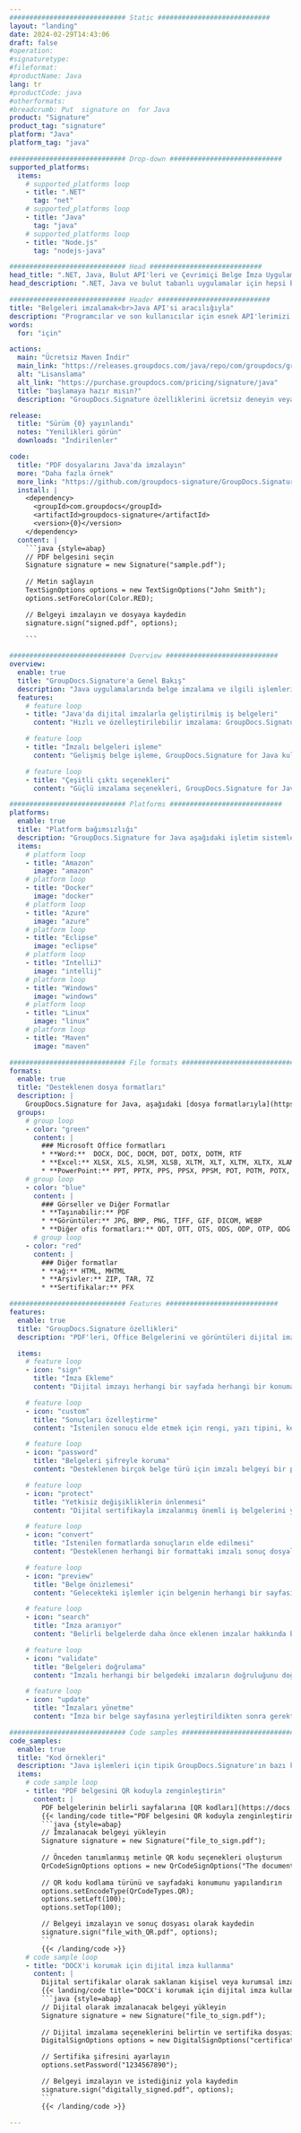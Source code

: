 ```yaml
---
############################# Static ############################
layout: "landing"
date: 2024-02-29T14:43:06
draft: false
#operation: 
#signaturetype: 
#fileformat: 
#productName: Java
lang: tr
#productCode: java
#otherformats: 
#breadcrumb: Put  signature on  for Java
product: "Signature"
product_tag: "signature"
platform: "Java"
platform_tag: "java"

############################# Drop-down ############################
supported_platforms:
  items:
    # supported_platforms loop
    - title: ".NET"
      tag: "net"
    # supported_platforms loop
    - title: "Java"
      tag: "java"
    # supported_platforms loop
    - title: "Node.js"
      tag: "nodejs-java"

############################# Head ############################
head_title: ".NET, Java, Bulut API'leri ve Çevrimiçi Belge İmza Uygulamaları"
head_description: ".NET, Java ve bulut tabanlı uygulamalar için hepsi bir arada belge e-imza çözümü edinin. Basit sürükle ve bırak özelliğini kullanarak yaygın belge biçimlerini çevrimiçi olarak imzalayın"

############################# Header ############################
title: "Belgeleri imzalamak<br>Java API'si aracılığıyla"
description: "Programcılar ve son kullanıcılar için esnek API'lerimizi ve uygulama tabanlı çözümlerimizi kullanarak herhangi bir platformda dijital belgeleri ve görüntüleri imzalayın."
words:
  for: "için"

actions:
  main: "Ücretsiz Maven İndir"
  main_link: "https://releases.groupdocs.com/java/repo/com/groupdocs/groupdocs-signature/"
  alt: "Lisanslama"
  alt_link: "https://purchase.groupdocs.com/pricing/signature/java"
  title: "başlamaya hazır mısın?"
  description: "GroupDocs.Signature özelliklerini ücretsiz deneyin veya lisans isteyin"

release:
  title: "Sürüm {0} yayınlandı"
  notes: "Yenilikleri görün"
  downloads: "İndirilenler"

code:
  title: "PDF dosyalarını Java'da imzalayın"
  more: "Daha fazla örnek"
  more_link: "https://github.com/groupdocs-signature/GroupDocs.Signature-for-Java"
  install: |
    <dependency>
      <groupId>com.groupdocs</groupId>
      <artifactId>groupdocs-signature</artifactId>
      <version>{0}</version>
    </dependency>
  content: |
    ```java {style=abap}  
    // PDF belgesini seçin
    Signature signature = new Signature("sample.pdf");
    
    // Metin sağlayın
    TextSignOptions options = new TextSignOptions("John Smith");
    options.setForeColor(Color.RED);

    // Belgeyi imzalayın ve dosyaya kaydedin
    signature.sign("signed.pdf", options);
    
    ```

############################# Overview ############################
overview:
  enable: true
  title: "GroupDocs.Signature'a Genel Bakış"
  description: "Java uygulamalarında belge imzalama ve ilgili işlemleri gerçekleştirmek için API"
  features:
    # feature loop
    - title: "Java'da dijital imzalarla geliştirilmiş iş belgeleri"
      content: "Hızlı ve özelleştirilebilir imzalama: GroupDocs.Signature for Java, PDF'ler, resimler ve Office belgeleri için çok çeşitli dijital imza seçenekleri sunar. Metin, barkod, QR kodları, dijital sertifikalar, resimler veya gizli meta verileri kullanabilirsiniz. Belge işleme hızlı ve etkilidir."

    # feature loop
    - title: "İmzalı belgeleri işleme"
      content: "Gelişmiş belge işleme, GroupDocs.Signature for Java kullanılarak imzalanmış belgeler üzerinde güçlü işlemler içerir. Çeşitli faydalı kriterleri kullanarak iş belgelerine eklenen imzaları arayabilir ve doğrulayabilirsiniz. Ayrıca belge hakkında detaylı bilgilere ulaşabilir veya sayfalarının ön izleme görsellerini alabilirsiniz."

    # feature loop
    - title: "Çeşitli çıktı seçenekleri"
      content: "Güçlü imzalama seçenekleri, GroupDocs.Signature for Java ile imzalanan belgelerin çıktısını özelleştirmenize olanak tanır. Herhangi bir imzayı herhangi bir belge sayfasında tam olarak konumlandırabilir ve görünümünü çeşitli şekillerde yapılandırabilirsiniz. Java API, imzalanmış iş belgelerinin çok sayıda desteklenen formatta kaydedilmesini destekler ve bunların parolalarla güvenliğinin sağlanmasına yönelik seçenekler sunar."

############################# Platforms ############################
platforms:
  enable: true
  title: "Platform bağımsızlığı"
  description: "GroupDocs.Signature for Java aşağıdaki işletim sistemlerini, çerçeveleri ve paket yöneticilerini destekler"
  items:
    # platform loop
    - title: "Amazon"
      image: "amazon"
    # platform loop
    - title: "Docker"
      image: "docker"
    # platform loop
    - title: "Azure"
      image: "azure"
    # platform loop
    - title: "Eclipse"
      image: "eclipse"
    # platform loop
    - title: "IntelliJ"
      image: "intellij"
    # platform loop
    - title: "Windows"
      image: "windows"
    # platform loop
    - title: "Linux"
      image: "linux"
    # platform loop
    - title: "Maven"
      image: "maven"

############################# File formats ############################
formats:
  enable: true
  title: "Desteklenen dosya formatları"
  description: |
    GroupDocs.Signature for Java, aşağıdaki [dosya formatlarıyla](https://docs.groupdocs.com/signature/java/supported-document-formats/) yapılan işlemleri destekler.
  groups:
    # group loop
    - color: "green"
      content: |
        ### Microsoft Office formatları
        * **Word:**  DOCX, DOC, DOCM, DOT, DOTX, DOTM, RTF
        * **Excel:** XLSX, XLS, XLSM, XLSB, XLTM, XLT, XLTM, XLTX, XLAM, SXC, SpreadsheetML
        * **PowerPoint:** PPT, PPTX, PPS, PPSX, PPSM, POT, POTM, POTX, PPTM
    # group loop
    - color: "blue"
      content: |
        ### Görseller ve Diğer Formatlar
        * **Taşınabilir:** PDF
        * **Görüntüler:** JPG, BMP, PNG, TIFF, GIF, DICOM, WEBP
        * **Diğer ofis formatları:** ODT, OTT, OTS, ODS, ODP, OTP, ODG
      # group loop
    - color: "red"
      content: |
        ### Diğer formatlar
        * **ağ:** HTML, MHTML
        * **Arşivler:** ZIP, TAR, 7Z
        * **Sertifikalar:** PFX

############################# Features ############################
features:
  enable: true
  title: "GroupDocs.Signature özellikleri"
  description: "PDF'leri, Office Belgelerini ve görüntüleri dijital imzalarla imzalama"

  items:
    # feature loop
    - icon: "sign"
      title: "İmza Ekleme"
      content: "Dijital imzayı herhangi bir sayfada herhangi bir konuma tam olarak yerleştirerek, desteklenen çeşitli imza türlerini kullanarak bir belgeyi imzalayın."

    # feature loop
    - icon: "custom"
      title: "Sonuçları özelleştirme"
      content: "İstenilen sonucu elde etmek için rengi, yazı tipini, kenarlığı, döndürmeyi ve diğer özellikleri ayarlayarak imza görünümünü özelleştirin."

    # feature loop
    - icon: "password"
      title: "Belgeleri şifreyle koruma"
      content: "Desteklenen birçok belge türü için imzalı belgeyi bir parolayla koruyabilirsiniz."

    # feature loop
    - icon: "protect"
      title: "Yetkisiz değişikliklerin önlenmesi"
      content: "Dijital sertifikayla imzalanmış önemli iş belgelerini yetkisiz değişikliklere karşı koruyun."

    # feature loop
    - icon: "convert"
      title: "İstenilen formatlarda sonuçların elde edilmesi"
      content: "Desteklenen herhangi bir formattaki imzalı sonuç dosyalarını kolayca edinin. Ayrıca MS Word belgelerini zahmetsizce PDF'ye dönüştürebilirsiniz."

    # feature loop
    - icon: "preview"
      title: "Belge önizlemesi"
      content: "Gelecekteki işlemler için belgenin herhangi bir sayfasını görüntü olarak kaydedin."

    # feature loop
    - icon: "search"
      title: "İmza aranıyor"
      content: "Belirli belgelerde daha önce eklenen imzalar hakkında bilgi almak mümkündür."

    # feature loop
    - icon: "validate"
      title: "Belgeleri doğrulama"
      content: "İmzalı herhangi bir belgedeki imzaların doğruluğunu doğrulayın."

    # feature loop
    - icon: "update"
      title: "İmzaları yönetme"
      content: "İmza bir belge sayfasına yerleştirildikten sonra gerektiğinde silinebilir, taşınabilir veya güncellenebilir."

############################# Code samples ############################
code_samples:
  enable: true
  title: "Kod örnekleri"
  description: "Java işlemleri için tipik GroupDocs.Signature'ın bazı kullanım durumları"
  items:
    # code sample loop
    - title: "PDF belgesini QR koduyla zenginleştirin"
      content: |
        PDF belgelerinin belirli sayfalarına [QR kodları](https://docs.groupdocs.com/signature/java/esign-document-with-qr-code-signature/) ekleyerek iş süreçlerini geliştirmek değerli olabilir. GroupDocs.Signature for Java kullanılarak QR kodunun nasıl ekleneceğine dair bir örnek bulunmaktadır.
        {{< landing/code title="PDF belgesini QR koduyla zenginleştirin">}}
        ```java {style=abap}
        // İmzalanacak belgeyi yükleyin
        Signature signature = new Signature("file_to_sign.pdf");
        
        // Önceden tanımlanmış metinle QR kodu seçenekleri oluşturun
        QrCodeSignOptions options = new QrCodeSignOptions("The document is approved by John Smith");
        
        // QR kodu kodlama türünü ve sayfadaki konumunu yapılandırın
        options.setEncodeType(QrCodeTypes.QR);
        options.setLeft(100);
        options.setTop(100);

        // Belgeyi imzalayın ve sonuç dosyası olarak kaydedin
        signature.sign("file_with_QR.pdf", options);
        ```
        {{< /landing/code >}}
    # code sample loop
    - title: "DOCX'i korumak için dijital imza kullanma"
      content: |
        Dijital sertifikalar olarak saklanan kişisel veya kurumsal imzaları kullanarak [Bir Belgeyi Koruyun](https://docs.groupdocs.com/signature/java/esign-document-with-digital-signature/) yapabilirsiniz. Sertifika ile güvence altına alınan belgelerde imza geçersiz kılınmadan değişiklik yapılamaz.
        {{< landing/code title="DOCX'i korumak için dijital imza kullanma">}}
        ```java {style=abap}   
        // Dijital olarak imzalanacak belgeyi yükleyin
        Signature signature = new Signature("file_to_sign.pdf");
        
        // Dijital imzalama seçeneklerini belirtin ve sertifika dosyasının yolunu belirtin
        DigitalSignOptions options = new DigitalSignOptions("certificate.pfx");

        // Sertifika şifresini ayarlayın
        options.setPassword("1234567890");

        // Belgeyi imzalayın ve istediğiniz yola kaydedin
        signature.sign("digitally_signed.pdf", options);
        ```
        {{< /landing/code >}}

---
```

